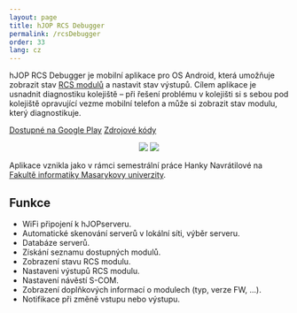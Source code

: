 ```yaml
---
layout: page
title: hJOP RCS Debugger
permalink: /rcsDebugger
order: 33
lang: cz
---
```


hJOP RCS Debugger je mobilní aplikace pro OS Android, která umožňuje zobrazit
stav [RCS modulů](/rcs) a nastavit stav výstupů. Cílem aplikace je usnadnit
diagnostiku kolejiště – při řešení problému v kolejišti si s sebou pod
kolejiště opravující vezme mobilní telefon a může si zobrazit stav modulu,
který diagnostikuje.

<a class="btn" href="https://play.google.com/store/apps/details?id=kmzbrnoI.hjoprcsdebugger">Dostupné na Google Play</a>
<a class="btn" href="https://github.com/kmzbrnoI/hJOPrcsDebugger">Zdrojové kódy</a>

<div style="text-align: center;">
 <img src="/assets/img/hJOPrcsDebugger-modules.png" style="max-width: 200px;" />
 <img src="/assets/img/hJOPrcsDebugger-module.png" style="max-width: 200px;" />
</div>

Aplikace vznikla jako v rámci semestrální práce Hanky Navrátilové na [Fakultě
informatiky Masarykovy univerzity](https://fi.muni.cz/).

## Funkce

 * WiFi připojení k hJOPserveru.
 * Automatické skenování serverů v lokální síti, výběr serveru.
 * Databáze serverů.
 * Získání seznamu dostupných modulů.
 * Zobrazení stavu RCS modulu.
 * Nastaveni výstupů RCS modulu.
 * Nastavení návěstí S-COM.
 * Zobrazení doplňkových informací o modulech (typ, verze FW, ...).
 * Notifikace při změně vstupu nebo výstupu.
